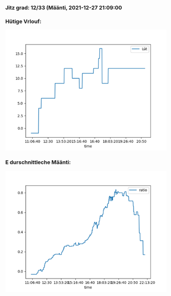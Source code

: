 ### Jitz grad: 12/33 (Määnti, 2021-12-27 21:09:00

### Hütige Vrlouf:
![Graph](Today.png)

### E durschnittleche Määnti:
![Graph](Määnti.png)